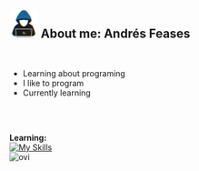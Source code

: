 ## <picture><img src = "https://github.com/0xAbdulKhalid/0xAbdulKhalid/raw/main/assets/mdImages/about_me.gif" width = 50px></picture> **About me: Andrés Feases**

<br>

- Learning about programing
- I like to program
- Currently learning 

<br><br>

**Learning:**
<br>
[![My Skills](https://skillicons.dev/icons?i=python,java,mysql,&perline=3)](https://skillicons.dev)
<br>
<img src="https://github-readme-stats.vercel.app/api/top-langs?username=AFeases&show_icons=true&locale=en&layout=compact&theme=chartreuse-dark" alt="ovi" />



